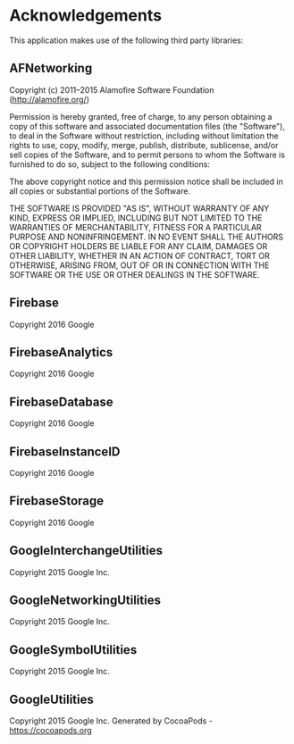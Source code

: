 # Acknowledgements
This application makes use of the following third party libraries:

## AFNetworking

Copyright (c) 2011–2015 Alamofire Software Foundation (http://alamofire.org/)

Permission is hereby granted, free of charge, to any person obtaining a copy
of this software and associated documentation files (the "Software"), to deal
in the Software without restriction, including without limitation the rights
to use, copy, modify, merge, publish, distribute, sublicense, and/or sell
copies of the Software, and to permit persons to whom the Software is
furnished to do so, subject to the following conditions:

The above copyright notice and this permission notice shall be included in
all copies or substantial portions of the Software.

THE SOFTWARE IS PROVIDED "AS IS", WITHOUT WARRANTY OF ANY KIND, EXPRESS OR
IMPLIED, INCLUDING BUT NOT LIMITED TO THE WARRANTIES OF MERCHANTABILITY,
FITNESS FOR A PARTICULAR PURPOSE AND NONINFRINGEMENT. IN NO EVENT SHALL THE
AUTHORS OR COPYRIGHT HOLDERS BE LIABLE FOR ANY CLAIM, DAMAGES OR OTHER
LIABILITY, WHETHER IN AN ACTION OF CONTRACT, TORT OR OTHERWISE, ARISING FROM,
OUT OF OR IN CONNECTION WITH THE SOFTWARE OR THE USE OR OTHER DEALINGS IN
THE SOFTWARE.


## Firebase

Copyright 2016 Google

## FirebaseAnalytics

Copyright 2016 Google

## FirebaseDatabase

Copyright 2016 Google

## FirebaseInstanceID

Copyright 2016 Google

## FirebaseStorage

Copyright 2016 Google

## GoogleInterchangeUtilities

Copyright 2015 Google Inc.

## GoogleNetworkingUtilities

Copyright 2015 Google Inc.

## GoogleSymbolUtilities

Copyright 2015 Google Inc.

## GoogleUtilities

Copyright 2015 Google Inc.
Generated by CocoaPods - https://cocoapods.org
